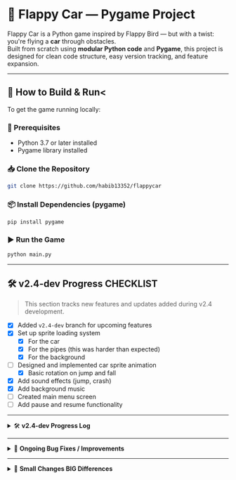 # 🚗 Flappy Car — Pygame Project

Flappy Car is a Python game inspired by Flappy Bird — but with a twist: you're flying a **car** through obstacles.  
Built from scratch using **modular Python code** and **Pygame**, this project is designed for clean code structure, easy version tracking, and feature expansion.

---

## 🚀 How to Build & Run<

To get the game running locally:

### 🧾 Prerequisites
- Python 3.7 or later installed
- Pygame library installed

### 📥 Clone the Repository
```bash
git clone https://github.com/habib13352/flappycar
```

### 📦 Install Dependencies (pygame)
```bash
pip install pygame
```

### ▶️ Run the Game
```bash
python main.py
```

---

## 🛠 v2.4-dev Progress CHECKLIST

> This section tracks new features and updates added during v2.4 development.

- [x] Added `v2.4-dev` branch for upcoming features  
- [x] Set up sprite loading system  
  - [x] For the car  
  - [x] For the pipes (this was harder than expected)  
  - [x] For the background  
- [ ] Designed and implemented car sprite animation  
  - [x] Basic rotation on jump and fall  
- [x] Add sound effects (jump, crash)  
- [x] Add background music  
- [ ] Created main menu screen  
- [ ] Add pause and resume functionality

---

<details>
<summary>🛠 <strong>v2.4-dev Progress Log</strong></summary>

> Ongoing updates and feature additions for version 2.4

- ✅ Tweaked physics and scale for better playability  
- ✅ Integrated new pixel art **Mazda RX-7 style sprite** (side view, red)  
- ✅ Scaled sprite with **transparent background**  
- ✅ Integrated new pixel art **Classic style pipes** (top & bottom shared sprite, green)  
- ✅ Tiled and cropped automatically to preserve resolution and size  
- ✅ Added toggleable **Dev Debug Mode** using the `D` key  
- ✅ Visualized the car's **collision box** (red outline)  
- ✅ Fine-tuned hitbox for accurate gameplay feel  
- ✅ Refactored draw methods to support `debug_mode` flag cleanly  
- ✅ "DEBUG MODE ON" label in debug mode  
- ✅ Custom **Flappy Bird–like skyline background** (blue gradient, 3-tone buildings, clouds)

</details>

---

<details>
<summary>🐞 <strong>Ongoing Bug Fixes / Improvements</strong></summary>

- ✅ Collision box doesn't match top pipe closely enough  
- 🔧 Collision box can be reshaped to better fit the car sprite(s)  
- 🔧 Limit pipe gap randomness in `pipe_pair_gen()`  
- 🔧 Limit max speed  
- 🔧 Try different scroll speeds and pipe gap values

</details>

---

<details>
<summary>🔧 <strong>Small Changes BIG Differences</strong></summary>

- Tweaked gravity and jump strength  
- Tweaked pipe scroll speed  
- Tweaked gap size  
- Tweaked pipe size  
- Tweaked car size and resolution  
- Added sound!  
- Sorted assets into folders

</details>

